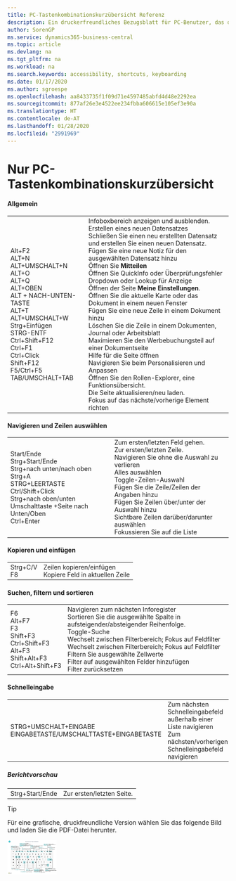```yaml
---
title: PC-Tastenkombinationskurzübersicht Referenz
description: Ein druckerfreundliches Bezugsblatt für PC-Benutzer, das die gängigsten Tastenkombinationen enthält.
author: SorenGP
ms.service: dynamics365-business-central
ms.topic: article
ms.devlang: na
ms.tgt_pltfrm: na
ms.workload: na
ms.search.keywords: accessibility, shortcuts, keyboarding
ms.date: 01/17/2020
ms.author: sgroespe
ms.openlocfilehash: aa8433735f1f09d71e4597485abfd4d48e2292ea
ms.sourcegitcommit: 877af26e3e4522ee234fbba606615e105ef3e90a
ms.translationtype: HT
ms.contentlocale: de-AT
ms.lasthandoff: 01/28/2020
ms.locfileid: "2991969"
---
```

# <a name="keyboard-quick-reference---pc-only"></a>Nur PC-Tastenkombinationskurzübersicht

#### <a name="general"></a>Allgemein
|||  
|-|-|
|Alt+F2<br />ALT+N<br />ALT+UMSCHALT+N<br />ALT+O<br />ALT+Q<br />ALT+OBEN<br />ALT + NACH-UNTEN-TASTE<br />ALT+T<br />ALT+UMSCHALT+W<br />Strg+Einfügen<br />STRG-ENTF<br />Ctrl+Shift+F12<br />Ctrl+F1<br />Ctrl+Click<br />Shift+F12<br />F5/Ctrl+F5<br />TAB/UMSCHALT+TAB<br />|Infoboxbereich anzeigen und ausblenden.<br />Erstellen eines neuen Datensatzes<br />Schließen Sie einen neu erstellten Datensatz und erstellen Sie einen neuen Datensatz.<br />Fügen Sie eine neue Notiz für den ausgewählten Datensatz hinzu<br />Öffnen Sie **Mitteilen**<br />Öffnen Sie QuickInfo oder Überprüfungsfehler<br />Dropdown oder Lookup für Anzeige<br />Öffnen der Seite **Meine Einstellungen**.<br />Öffnen Sie die aktuelle Karte oder das Dokument in einem neuen Fenster<br />Fügen Sie eine neue Zeile in einem Dokument hinzu<br />Löschen Sie die Zeile in einem Dokumenten, Journal oder Arbeitsblatt<br />Maximieren Sie den Werbebuchungsteil auf einer Dokumentseite<br />Hilfe für die Seite öffnen<br />Navigieren Sie beim Personalisieren und Anpassen<br />Öffnen Sie den Rollen-Explorer, eine Funktionsübersicht.<br />Die Seite aktualisieren/neu laden.<br />Fokus auf das nächste/vorherige Element richten|

#### <a name="navigate--select-rows"></a>Navigieren und Zeilen auswählen
|||
|-|-|
|Start/Ende<br />Strg+Start/Ende <br />Strg+nach unten/nach oben<br />Strg+A <br />STRG+LEERTASTE<br />Ctrl/Shift+Click<br />Strg+nach oben/unten<br />Umschalttaste +Seite nach Unten/Oben<br />Ctrl+Enter|Zum ersten/letzten Feld gehen.<br />Zur ersten/letzten Zeile.<br />Navigieren Sie ohne die Auswahl zu verlieren<br />Alles auswählen<br />Toggle-Zeilen-Auswahl<br /> Fügen Sie die Zeile/Zeilen der Angaben hinzu<br />Fügen Sie Zeilen über/unter der Auswahl hinzu<br />Sichtbare Zeilen darüber/darunter auswählen <br />Fokussieren Sie auf die Liste|

#### <a name="copy--paste"></a>Kopieren und einfügen
|||
|-|-|
|Strg+C/V<br />F8|Zeilen kopieren/einfügen<br />Kopiere Feld in aktuellen Zeile|

#### <a name="search-filter--sort"></a>Suchen, filtern und sortieren
|||
|-|-|
|F6<br />Alt+F7<br />F3<br />Shift+F3<br />Ctrl+Shift+F3<br />Alt+F3<br />Shift+Alt+F3<br />Ctrl+Alt+Shift+F3|Navigieren zum nächsten Inforegister<br />Sortieren Sie die ausgewählte Spalte in aufsteigender/absteigender Reihenfolge.<br />Toggle-Suche<br />Wechselt zwischen Filterbereich; Fokus auf Feldfilter<br />Wechselt zwischen Filterbereich; Fokus auf Feldfilter<br />Filtern Sie ausgewählte Zellwerte<br />Filter auf ausgewählten Felder hinzufügen<br />Filter zurücksetzen|

#### <a name="quick-entry"></a>Schnelleingabe
|||
|-|-|
|STRG+UMSCHALT+EINGABE<br />EINGABETASTE/UMSCHALTTASTE+EINGABETASTE|Zum nächsten Schnelleingabefeld außerhalb einer Liste navigieren<br />Zum nächsten/vorherigen Schnelleingabefeld navigieren|


##### <a name="report-preview"></a>Berichtvorschau
|||
|-|-|
|Strg+Start/Ende|Zur ersten/letzten Seite.|

> [!TIP]
> Für eine grafische, druckfreundliche Version wählen Sie das folgende Bild und laden Sie die PDF-Datei herunter.
>
> [ ![](media/keyboard_shortcut_inline.png) ](media/keyboard_shortcuts.pdf)

